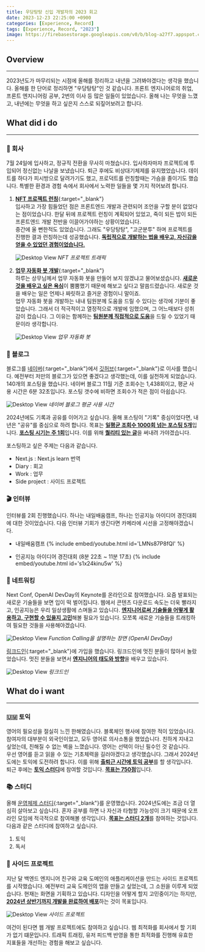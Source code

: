 ```yaml
---
title: 우당탕탕 신입 개발자의 2023 회고
date: 2023-12-23 22:25:00 +0900
categories: [Experience, Record]
tags: [Experience, Record, "2023"]
image: https://firebasestorage.googleapis.com/v0/b/blog-a27f7.appspot.com/o/images%2Fposts%2F2023-retrospective%2F2023.png?alt=media&token=48ca8227-e039-4927-9ac9-ddf886f87f27
---
```


## Overview

---

2023년도가 마무리되는 시점에 올해를 정리하고 내년을 그려봐야겠다는 생각을 했습니다. 올해를 한 단어로 정리하면 "우당탕탕"인 것 같습니다. 프론트 엔지니어로의 취업, 프론트 엔지니어링 공부, 2번의 이사 등 많은 일들이 있었습니다. 올해 나는 무엇을 느꼈고, 내년에는 무엇을 하고 싶은지 스스로 되짚어보려고 합니다.

## What did i do

---

### 🏢 회사

7월 24일에 입사하고, 정규직 전환을 무사히 마쳤습니다. 입사하자마자 프로젝트에 투입되어 정신없는 나날을 보냈습니다. 퇴근 후에도 비상대기체제를 유지했었습니다. 데이트를 하다가 피시방으로 달려가기도 했고, 프로덕트를 런칭할때는 가슴을 졸이기도 했습니다. 특별한 환경과 경험 속에서 회사에서 노력한 일들을 몇 가지 적어보려 합니다.

1. [**NFT 프로젝트 런칭**](https://zigzag-bite-781.notion.site/KTMF-NFT-5f8337eca206428a92b171a0d73adf5e?pvs=74){:target="\_blank"} <br/>
   입사하고 가장 힘들었던 점은 프론트엔드 개발과 관련되어 조언을 구할 분이 없었다는 점이었습니다. 한달 뒤에 프로젝트 런칭이 계획되어 있었고, 죽이 되든 밥이 되든 프론트엔드 개발 전반을 이끌어가야하는 상황이었습니다. <br/>
   중간에 울 뻔한적도 있었습니다. 그래도 "우당탕탕", "고군분투" 하며 프로젝트를 진행한 결과 런칭하는데 성공했습니다. <b><u>독립적으로 개발하는 법을 배우고, 자신감을 얻을 수 있었던 경험이었습니다.</u></b>

   ![Desktop View](/v0/b/blog-a27f7.appspot.com/o/images%2Fposts%2F2023-retrospective%2Fgoogle-analytics.png?alt=media&token=b762068e-8062-46ea-9fe2-557bbba00ef9)
   _NFT 프로젝트 트래픽_

2. [**업무 자동화 봇 개발**](https://zigzag-bite-781.notion.site/SNS-CRAWLING-ROBOT-6c398201037c4fc29db936e8ea8a284f?pvs=74){:target="\_blank"} <br/>
   하루는 상무님께서 업무 자동화 봇을 만들어 보지 않겠냐고 물어보셨습니다. <b><u>새로운 것을 배우고 싶은 욕심</u></b>이 뿜뿜했기 때문에 해보고 싶다고 말씀드렸습니다. 새로운 것을 배우는 일은 언제나 짜릿하고 즐거운 경험이니 말이죠. <br/>
   업무 자동화 봇을 개발하는 내내 팀원분께 도움을 드릴 수 있다는 생각에 기분이 좋았습니다. 그래서 더 적극적이고 열정적으로 개발에 임했으며, 그 어느때보다 성취감이 컸습니다. 그 이유는 함께하는 <b><u>팀원분께 직접적으로 도움</u></b>을 드릴 수 있었기 때문이라 생각합니다.

   ![Desktop View](/v0/b/blog-a27f7.appspot.com/o/images%2Fposts%2F2023-retrospective%2Fcrawling-bot.png?alt=media&token=b1c93bc4-0f10-4d1a-8af1-e0302bde09f9)
   _업무 자동화 봇_

### 📝 블로그

블로그를 [네이버](https://blog.naver.com/ki_dongg){:target="\_blank"}에서 [깃허브](https://kidongg.github.io){:target="\_blank"}로 이사를 했습니다. 예전부터 저만의 블로그가 있으면 좋겠다고 생각했는데, 이를 실천하게 되었습니다. <br/>
140개의 포스팅을 했습니다. 네이버 블로그 11월 기준 조회수는 1,438회이고, 평균 사용 시간은 6분 32초입니다. 포스팅 갯수에 비하면 조회수가 적은 점이 아쉽습니다.

![Desktop View](/v0/b/blog-a27f7.appspot.com/o/images%2Fposts%2F2023-retrospective%2Fnaverblog.png?alt=media&token=04f21b99-c398-4581-aec7-c73da3f9fb9f)
_네이버 블로그 평균 사용 시간_

2024년에도 기록과 공유를 이어가고 싶습니다. 올해 포스팅이 "기록" 중심이었다면, 내년은 "공유"를 중심으로 하려 합니다. 목표는 <b><u>일평균 조회수 1000회 넘는 포스팅 5개</u></b>입니다. <b><u>포스팅 시기는 주 1회</u></b>입니다. 이를 위해 <b><u>퀄리티 있는 글</u></b>을 써내려 가야겠습니다. <br />

포스팅하고 싶은 주제는 다음과 같습니다.

- Next.js : Next.js learn 번역
- Diary : 회고
- Work : 업무
- Side project : 사이드 프로젝트

### 🎬 인터뷰

인터뷰를 2회 진행했습니다. 하나는 내일배움캠프, 하나는 인공지능 아이디어 경진대회에 대한 것이었습니다. 다음 인터뷰 기회가 생긴다면 카메라에 시선을 고정해야겠습니다.

- 내일배움캠프
  {% include embed/youtube.html id='LMNs87P8fQI' %}

- 인공지능 아이디어 경진대회 (8분 22초 ~ 11분 17초)
  {% include embed/youtube.html id='s1x24kinu5w' %}

### 📡 네트워킹

Next Conf, OpenAI DevDay의 Keynote를 온라인으로 참여했습니다. 요즘 발표되는 새로운 기술들을 보면 입이 떡 벌어집니다. 웹에서 콘텐츠 다운로드 속도는 더욱 빨라지고, 인공지능은 우리 일상생활에 스며들고 있습니다. <b><u>엔지니어로써 기술들을 어떻게 활용하고, 구현할 수 있을지 고민</u></b>해볼 필요가 있습니다. 모쪼록 새로운 기술들을 트래킹하여 필요한 것들을 사용해야겠습니다.

![Desktop View](/v0/b/blog-a27f7.appspot.com/o/images%2Fposts%2F2023-retrospective%2Fdevday.png?alt=media&token=e68ff8d1-e1b3-4cf6-a7b1-3136d20372d0)
_Function Calling을 설명하는 장면 (OpenAI DevDay)_

[링크드인](https://www.linkedin.com/in/kidongg/){:target="\_blank"}에 가입을 했습니다. 링크드인에 멋진 분들이 많아서 놀랐었습니다. 멋진 분들을 보면서 <b><u>엔지니어의 태도와 방향</u></b>을 배우고 있습니다.

![Desktop View](/v0/b/blog-a27f7.appspot.com/o/images%2Fposts%2F2023-retrospective%2Flinkedin.png?alt=media&token=9fbf2586-40b5-4f5f-bce8-e3df1f5d0a01)
_링크드인_

## What do i want

---

### 🇺🇲 토익

영어의 필요성을 절실히 느낀 한해였습니다. 블록체인 행사에 참여한 적이 있었습니다. 참여자의 대부분이 외국인이었고, 모두 영어로 의사소통을 했었습니다. 친하게 지내고 싶었는데, 친해질 수 없는 벽을 느꼈습니다. 영어는 선택이 아닌 필수인 것 같습니다. <br />
우선 영어를 듣고 읽을 수 있는 기초체력을 길러야겠다고 생각했습니다. 그래서 2024년도에는 토익에 도전하려 합니다. 이를 위해 <b><u>출퇴근 시간에 토익 공부</u></b>를 할 생각입니다. 퇴근 후에는 <b><u>토익 스터디</u></b>에 참여할 것입니다. <b><u>목표는 750점</u></b>입니다.

### 📚 스터디

올해 [운영체제 스터디](https://zigzag-bite-781.notion.site/OPERATING-SYSTEM-e1104d5d1fd3467983954c8486ede2e5?pvs=74){:target="\_blank"}를 운영했습니다. 2024년도에는 조금 더 열심히 살아보고 싶습니다. 혼자 공부를 하면 나 자신과 타협할 가능성이 크기 때문에 오프라인 모임에 적극적으로 참여해볼 생각입니다. <b><u>목표는 스터디 2개</u></b>를 참여하는 것입니다. 다음과 같은 스터디에 참여하고 싶습니다.

1. 토익
2. 독서

### 📱 사이드 프로젝트

지난 달 백엔드 엔지니어 친구와 교육 도메인의 애플리케이션을 만드는 사이드 프로젝트를 시작했습니다. 예전부터 교육 도메인의 앱을 만들고 싶었는데, 그 소원을 이루게 되었습니다. 현재는 화면을 기획하고 있습니다. 디자인을 어떻게 할지 고민중이기는 하지만, <b><u>2024년 상반기까지 개발을 완료하여 배포</u></b>하는 것이 목표입니다.

![Desktop View](/v0/b/blog-a27f7.appspot.com/o/images%2Fposts%2F2023-retrospective%2Fside-project.png?alt=media&token=82d5e664-db1d-497c-8447-c139a4a49b9d)
_사이드 프로젝트_

여건이 된다면 웹 개발 프로젝트에도 참여하고 싶습니다. 웹 최적화를 회사에서 할 기회가 없기 떄문입니다. 트래픽 트래킹, 유저 피드백 반영을 통한 최적화를 진행해 유효한 지표들을 개선하는 경험을 해보고 싶습니다.
